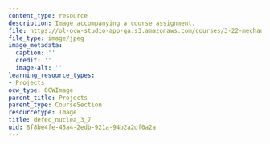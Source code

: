 ```yaml
---
content_type: resource
description: Image accompanying a course assignment.
file: https://ol-ocw-studio-app-qa.s3.amazonaws.com/courses/3-22-mechanical-behavior-of-materials-spring-2008/8f8be4fe45a42edb921a94b2a2df0a2a_defec_nuclea_3_7.jpg
file_type: image/jpeg
image_metadata:
  caption: ''
  credit: ''
  image-alt: ''
learning_resource_types:
- Projects
ocw_type: OCWImage
parent_title: Projects
parent_type: CourseSection
resourcetype: Image
title: defec_nuclea_3_7
uid: 8f8be4fe-45a4-2edb-921a-94b2a2df0a2a
---
```

